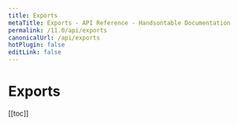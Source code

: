 ```yaml
---
title: Exports
metaTitle: Exports - API Reference - Handsontable Documentation
permalink: /11.0/api/exports
canonicalUrl: /api/exports
hotPlugin: false
editLink: false
---
```


# Exports

[[toc]]


